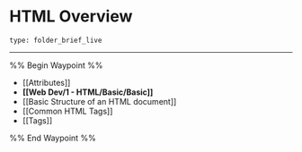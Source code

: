 # HTML Overview
 
```ccard
type: folder_brief_live
```
 
---

%% Begin Waypoint %%
- [[Attributes]]
- **[[Web Dev/1 - HTML/Basic/Basic]]**
- [[Basic Structure of an HTML document]]
- [[Common HTML Tags]]
- [[Tags]]

%% End Waypoint %%